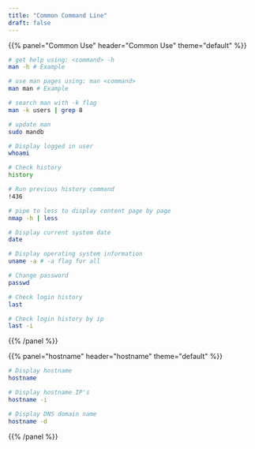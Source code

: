 ```yaml
---
title: "Common Command Line"
draft: false
---
```



{{% panel="Common Use" header="Common Use" theme="default" %}}
```bash
# get help using: <command> -h
man -h # Example

# use man pages using: man <command>
man man # Example

# search man with -k flag
man -k users | grep 8

# update man
sudo mandb

# Display logged in user
whoami

# Check history
history

# Run previous history command
!436

# pipe to less to display content page by page
nmap -h | less

# Display current system date
date

# Display operating system information
uname -a # -a flag for all

# Change password
passwd

# Check login history
last

# Check login history by ip
last -i
```
{{% /panel %}}


{{% panel="hostname" header="hostname" theme="default" %}}
```bash
# Display hostname
hostname

# Display hostname IP's
hostname -i

# Display DNS domain name
hostname -d
```
{{% /panel %}}
